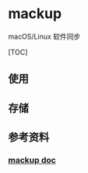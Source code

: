 # mackup

macOS/Linux 软件同步

[TOC]

## 使用



## 存储



## 参考资料

### [mackup doc](https://github.com/lra/mackup/tree/master/doc)